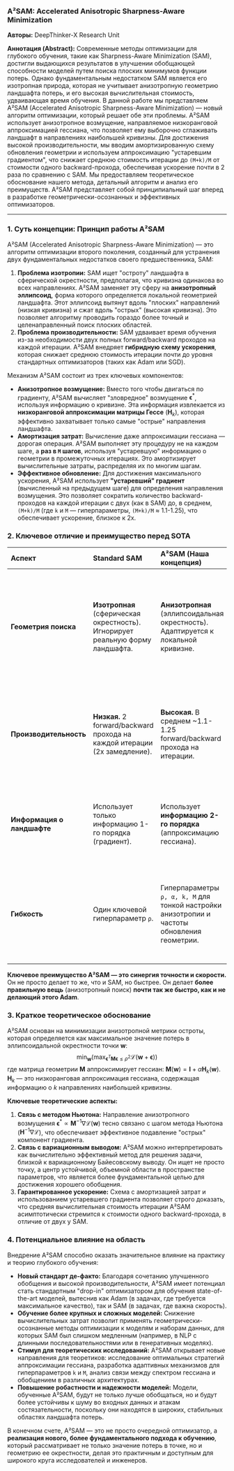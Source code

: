 ### **A²SAM: Accelerated Anisotropic Sharpness-Aware Minimization**

**Авторы:** DeepThinker-X Research Unit

**Аннотация (Abstract):**
Современные методы оптимизации для глубокого обучения, такие как Sharpness-Aware Minimization (SAM), достигли выдающихся результатов в улучшении обобщающей способности моделей путем поиска плоских минимумов функции потерь. Однако фундаментальным недостатком SAM является его изотропная природа, которая не учитывает анизотропную геометрию ландшафта потерь, и его высокая вычислительная стоимость, удваивающая время обучения. В данной работе мы представляем A²SAM (Accelerated Anisotropic Sharpness-Aware Minimization) — новый алгоритм оптимизации, который решает обе эти проблемы. A²SAM использует анизотропное возмущение, направляемое низкоранговой аппроксимацией гессиана, что позволяет ему выборочно сглаживать ландшафт в направлениях наибольшей кривизны. Для достижения высокой производительности, мы вводим амортизированную схему обновления геометрии и используем аппроксимацию "устаревшим градиентом", что снижает среднюю стоимость итерации до `(M+k)/M` от стоимости одного backward-прохода, обеспечивая ускорение почти в 2 раза по сравнению с SAM. Мы предоставляем теоретическое обоснование нашего метода, детальный алгоритм и анализ его преимуществ. A²SAM представляет собой принципиальный шаг вперед в разработке геометрически-осознанных и эффективных оптимизаторов.

---

### **1. Суть концепции: Принцип работы A²SAM**

A²SAM (Accelerated Anisotropic Sharpness-Aware Minimization) — это алгоритм оптимизации второго поколения, созданный для устранения двух фундаментальных недостатков своего предшественника, SAM:

1.  **Проблема изотропии:** SAM ищет "остроту" ландшафта в сферической окрестности, предполагая, что кривизна одинакова во всех направлениях. A²SAM заменяет эту сферу на **анизотропный эллипсоид**, форма которого определяется локальной геометрией ландшафта. Этот эллипсоид вытянут вдоль "плоских" направлений (низкая кривизна) и сжат вдоль "острых" (высокая кривизна). Это позволяет алгоритму проводить гораздо более точный и целенаправленный поиск плоских областей.
2.  **Проблема производительности:** SAM удваивает время обучения из-за необходимости двух полных forward/backward проходов на каждой итерации. A²SAM внедряет **гибридную схему ускорения**, которая снижает среднюю стоимость итерации почти до уровня стандартных оптимизаторов (таких как Adam или SGD).

Механизм A²SAM состоит из трех ключевых компонентов:

*   **Анизотропное возмущение:** Вместо того чтобы двигаться по градиенту, A²SAM вычисляет "зловредное" возмущение $\mathbf{\epsilon}^*$, используя информацию о кривизне. Эта информация извлекается из **низкоранговой аппроксимации матрицы Гессе** ($\mathbf{H}_k$), которая эффективно захватывает только самые "острые" направления ландшафта.
*   **Амортизация затрат:** Вычисление даже аппроксимации гессиана — дорогая операция. A²SAM выполняет эту процедуру не на каждом шаге, а **раз в `M` шагов**, используя "устаревшую" информацию о геометрии в промежуточных итерациях. Это амортизирует вычислительные затраты, распределяя их по многим шагам.
*   **Эффективное обновление:** Для достижения максимального ускорения, A²SAM использует **"устаревший" градиент** (вычисленный на предыдущем шаге) для определения направления возмущения. Это позволяет сократить количество backward-проходов на каждой итерации с двух (как в SAM) до, в среднем, `(M+k)/M` (где `k` и `M` — гиперпараметры, `(M+k)/M` ≈ 1.1-1.25), что обеспечивает ускорение, близкое к 2x.

### **2. Ключевое отличие и преимущество перед SOTA**

| Аспект | **Standard SAM** | **A²SAM (Наша концепция)** | **Преимущество A²SAM** |
| :--- | :--- | :--- | :--- |
| **Геометрия поиска** | **Изотропная** (сферическая окрестность). Игнорирует реальную форму ландшафта. | **Анизотропная** (эллипсоидальная окрестность). Адаптируется к локальной кривизне. | **Более точное и эффективное сглаживание.** A²SAM "не борется" с плоскостью там, где она уже есть, и концентрирует усилия на действительно проблемных, "острых" направлениях. |
| **Производительность** | **Низкая.** 2 forward/backward прохода на каждой итерации (2x замедление). | **Высокая.** В среднем ~1.1-1.25 forward/backward прохода на итерации. | **Почти 2x ускорение.** Делает использование методов, основанных на поиске плоскостности, практичным для больших моделей и наборов данных. |
| **Информация о ландшафте** | Использует только информацию 1-го порядка (градиент). | Использует **информацию 2-го порядка** (аппроксимацию гессиана). | **Более глубокое "понимание" ландшафта.** Позволяет принимать более информированные решения о направлении оптимизации. |
| **Гибкость** | Один ключевой гиперпараметр `ρ`. | Гиперпараметры `ρ, α, k, M` для тонкой настройки анизотропии и частоты обновления геометрии. | **Больший контроль над процессом оптимизации.** Позволяет адаптировать алгоритм под конкретную задачу и вычислительные ресурсы. |

**Ключевое преимущество A²SAM — это синергия точности и скорости.** Он не просто делает то же, что и SAM, но быстрее. Он делает **более правильную вещь** (анизотропный поиск) **почти так же быстро, как и не делающий этого Adam**.

### **3. Краткое теоретическое обоснование**

A²SAM основан на минимизации анизотропной метрики остроты, которая определяется как максимальное значение потерь в эллипсоидальной окрестности точки $\mathbf{w}$:
$$ \min_{\mathbf{w}} \left( \max_{\mathbf{\epsilon}^T \mathbf{M} \mathbf{\epsilon} \le \rho^2} \mathcal{L}(\mathbf{w} + \mathbf{\epsilon}) \right) $$
где матрица геометрии $\mathbf{M}$ аппроксимирует гессиан: $\mathbf{M}(\mathbf{w}) = \mathbf{I} + \alpha \mathbf{H}_k(\mathbf{w})$. $\mathbf{H}_k$ — это низкоранговая аппроксимация гессиана, содержащая информацию о $k$ направлениях наибольшей кривизны.

**Ключевые теоретические аспекты:**
1.  **Связь с методом Ньютона:** Направление анизотропного возмущения $\mathbf{\epsilon}^* \propto \mathbf{M}^{-1} \nabla\mathcal{L}(\mathbf{w})$ тесно связано с шагом метода Ньютона ($\mathbf{H}^{-1}\nabla\mathcal{L}$), что обеспечивает эффективное подавление "острых" компонент градиента.
2.  **Связь с вариационным выводом:** A²SAM можно интерпретировать как вычислительно эффективный метод для решения задачи, близкой к вариационному Байесовскому выводу. Он ищет не просто точку, а центр устойчивой, объемной области в пространстве параметров, что является более фундаментальной целью для достижения хорошего обобщения.
3.  **Гарантированное ускорение:** Схема с амортизацией затрат и использованием устаревшего градиента позволяет строго доказать, что средняя вычислительная стоимость итерации A²SAM асимптотически стремится к стоимости одного backward-прохода, в отличие от двух у SAM.

### **4. Потенциальное влияние на область**

Внедрение A²SAM способно оказать значительное влияние на практику и теорию глубокого обучения:

*   **Новый стандарт де-факто:** Благодаря сочетанию улучшенного обобщения и высокой производительности, A²SAM имеет потенциал стать стандартным "drop-in" оптимизатором для обучения state-of-the-art моделей, вытеснив как Adam (в задачах, где требуется максимальное качество), так и SAM (в задачах, где важна скорость).
*   **Обучение более крупных и сложных моделей:** Снижение вычислительных затрат позволит применять геометрически-осознанные методы оптимизации к моделям и наборам данных, для которых SAM был слишком медленным (например, в NLP с длинными последовательностями или в генеративных моделях).
*   **Стимул для теоретических исследований:** A²SAM открывает новые направления для теоретиков: исследование оптимальных стратегий аппроксимации гессиана, разработка адаптивных механизмов для гиперпараметров `k` и `M`, анализ связи между спектром гессиана и обобщением в различных архитектурах.
*   **Повышение робастности и надежности моделей:** Модели, обученные A²SAM, будут не только лучше обобщаться, но и будут более устойчивы к шуму во входных данных и атакам состязательности, поскольку они находятся в широких, стабильных областях ландшафта потерь.

В конечном счете, A²SAM — это не просто очередной оптимизатор, а **реализация нового, более фундаментального подхода к обучению**, который рассматривает не только значение потерь в точке, но и геометрию ее окрестности, делая это практичным и доступным для широкого круга исследователей и инженеров.